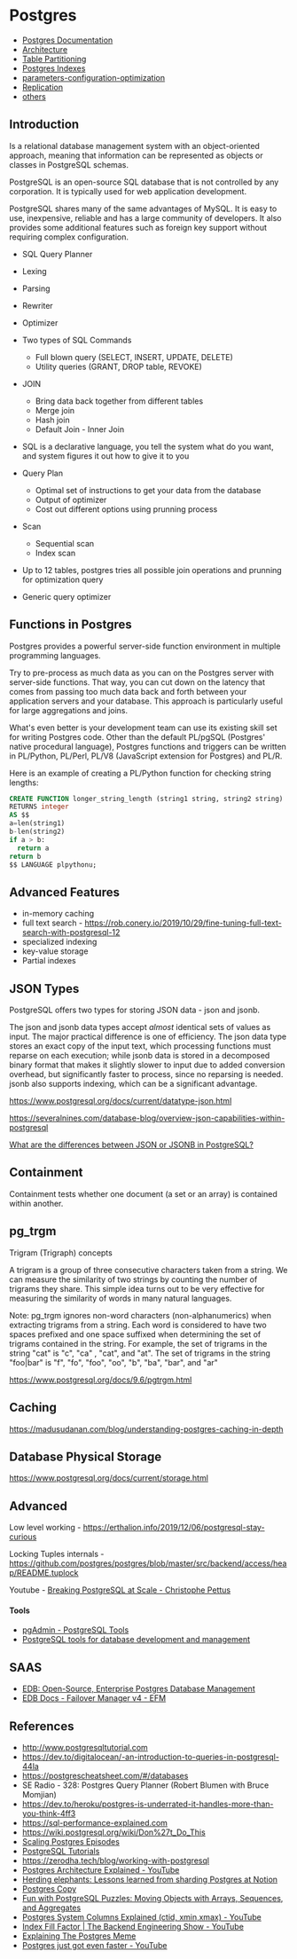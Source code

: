 # Postgres

- [Postgres Documentation](databases/sql-databases/postgres/documentation.md)
- [Architecture](databases/sql-databases/postgres/architecture.md)
- [Table Partitioning](databases/sql-databases/postgres/table-partitioning.md)
- [Postgres Indexes](databases/sql-databases/postgres/indexes.md)
- [parameters-configuration-optimization](databases/sql-databases/postgres/parameters-configuration-optimization.md)
- [Replication](databases/sql-databases/postgres/replication.md)
- [others](databases/sql-databases/postgres/others.md)

## Introduction

Is a relational database management system with an object-oriented approach, meaning that information can be represented as objects or classes in PostgreSQL schemas.

PostgreSQL is an open-source SQL database that is not controlled by any corporation. It is typically used for web application development.

PostgreSQL shares many of the same advantages of MySQL. It is easy to use, inexpensive, reliable and has a large community of developers. It also provides some additional features such as foreign key support without requiring complex configuration.

- SQL Query Planner
- Lexing
- Parsing
- Rewriter
- Optimizer

- Two types of SQL Commands
    - Full blown query (SELECT, INSERT, UPDATE, DELETE)
    - Utility queries (GRANT, DROP table, REVOKE)
- JOIN
    - Bring data back together from different tables
    - Merge join
    - Hash join
    - Default Join - Inner Join
- SQL is a declarative language, you tell the system what do you want, and system figures it out how to give it to you
- Query Plan
    - Optimal set of instructions to get your data from the database
    - Output of optimizer
    - Cost out different options using prunning process
- Scan
    - Sequential scan
    - Index scan
- Up to 12 tables, postgres tries all possible join operations and prunning for optimization query
- Generic query optimizer

## Functions in Postgres

Postgres provides a powerful server-side function environment in multiple programming languages.

Try to pre-process as much data as you can on the Postgres server with server-side functions. That way, you can cut down on the latency that comes from passing too much data back and forth between your application servers and your database. This approach is particularly useful for large aggregations and joins.

What's even better is your development team can use its existing skill set for writing Postgres code. Other than the default PL/pgSQL (Postgres' native procedural language), Postgres functions and triggers can be written in PL/Python, PL/Perl, PL/V8 (JavaScript extension for Postgres) and PL/R.

Here is an example of creating a PL/Python function for checking string lengths:

```sql
CREATE FUNCTION longer_string_length (string1 string, string2 string)
RETURNS integer
AS $$
a=len(string1)
b-len(string2)
if a > b:
  return a
return b
$$ LANGUAGE plpythonu;
```

## Advanced Features

- in-memory caching
- full text search - https://rob.conery.io/2019/10/29/fine-tuning-full-text-search-with-postgresql-12
- specialized indexing
- key-value storage
- Partial indexes

## JSON Types

PostgreSQL offers two types for storing JSON data - json and jsonb.

The json and jsonb data types accept *almost* identical sets of values as input. The major practical difference is one of efficiency. The json data type stores an exact copy of the input text, which processing functions must reparse on each execution; while jsonb data is stored in a decomposed binary format that makes it slightly slower to input due to added conversion overhead, but significantly faster to process, since no reparsing is needed. jsonb also supports indexing, which can be a significant advantage.

https://www.postgresql.org/docs/current/datatype-json.html

https://severalnines.com/database-blog/overview-json-capabilities-within-postgresql

[What are the differences between JSON or JSONB in PostgreSQL?](https://ftisiot.net/postgresqljson/what-are-the-differences-json-jsonb-postgresql/)

## Containment

Containment tests whether one document (a set or an array) is contained within another.

## pg_trgm

Trigram (Trigraph) concepts

A trigram is a group of three consecutive characters taken from a string. We can measure the similarity of two strings by counting the number of trigrams they share. This simple idea turns out to be very effective for measuring the similarity of words in many natural languages.

Note: pg_trgm ignores non-word characters (non-alphanumerics) when extracting trigrams from a string. Each word is considered to have two spaces prefixed and one space suffixed when determining the set of trigrams contained in the string. For example, the set of trigrams in the string "cat" is "c", "ca" , "cat", and "at". The set of trigrams in the string "foo|bar" is "f", "fo", "foo", "oo", "b", "ba", "bar", and "ar"

https://www.postgresql.org/docs/9.6/pgtrgm.html

## Caching

https://madusudanan.com/blog/understanding-postgres-caching-in-depth

## Database Physical Storage

https://www.postgresql.org/docs/current/storage.html

## Advanced

Low level working - https://erthalion.info/2019/12/06/postgresql-stay-curious

Locking Tuples internals - https://github.com/postgres/postgres/blob/master/src/backend/access/heap/README.tuplock

Youtube - [Breaking PostgreSQL at Scale - Christophe Pettus](https://www.youtube.com/watch?v=XUkTUMZRBE8)

#### Tools

- [pgAdmin - PostgreSQL Tools](https://www.pgadmin.org/)
- [PostgreSQL tools for database development and management](https://www.devart.com/dbforge/postgresql/)

## SAAS

- [EDB: Open-Source, Enterprise Postgres Database Management](https://www.enterprisedb.com/)
- [EDB Docs - Failover Manager v4 - EFM](https://www.enterprisedb.com/docs/efm/latest/)

## References

- http://www.postgresqltutorial.com
- https://dev.to/digitalocean/-an-introduction-to-queries-in-postgresql-44la
- https://postgrescheatsheet.com/#/databases
- SE Radio - 328: Postgres Query Planner (Robert Blumen with Bruce Momjian)
- https://dev.to/heroku/postgres-is-underrated-it-handles-more-than-you-think-4ff3
- https://sql-performance-explained.com
- https://wiki.postgresql.org/wiki/Don%27t_Do_This
- [Scaling Postgres Episodes](https://www.youtube.com/playlist?list=PLdTaEgcmPg9Kl539gyIFtWL0-cqk3m7v9)
- [PostgreSQL Tutorials](https://www.youtube.com/playlist?list=PLdTaEgcmPg9KiTCPWh-K961tiZrvhgfFu)
- https://zerodha.tech/blog/working-with-postgresql
- [Postgres Architecture Explained - YouTube](https://www.youtube.com/watch?v=Q56kljmIN14)
- [Herding elephants: Lessons learned from sharding Postgres at Notion](https://www.notion.so/blog/sharding-postgres-at-notion)
- [Postgres Copy](https://www.postgresql.org/docs/current/sql-copy.html)
- [Fun with PostgreSQL Puzzles: Moving Objects with Arrays, Sequences, and Aggregates](https://www.crunchydata.com/blog/fun-with-postgresql-puzzles-moving-objects-with-arrays-sequences-and-aggregates)
- [Postgres System Columns Explained (ctid, xmin,xmax) - YouTube](https://www.youtube.com/watch?v=AveRgUrC7FM)
- [Index Fill Factor | The Backend Engineering Show - YouTube](https://www.youtube.com/watch?v=qXDhMJCuDEc)
- [Explaining The Postgres Meme](https://www.avestura.dev/blog/explaining-the-postgres-meme)
- [Postgres just got even faster - YouTube](https://www.youtube.com/watch?v=1KzcJXNSzgE&ab_channel=HusseinNasser)
